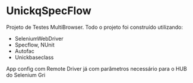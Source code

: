 # UnickqSpecFlow
Projeto de Testes MultiBrowser. 
Todo o projeto foi construído utilizando:
  - SeleniumWebDriver
  - Specflow, NUnit 
  - Autofac
  - Unickbaseclass

App config com Remote Driver já com parâmetros necessário para o HUB do Selenium Gri
